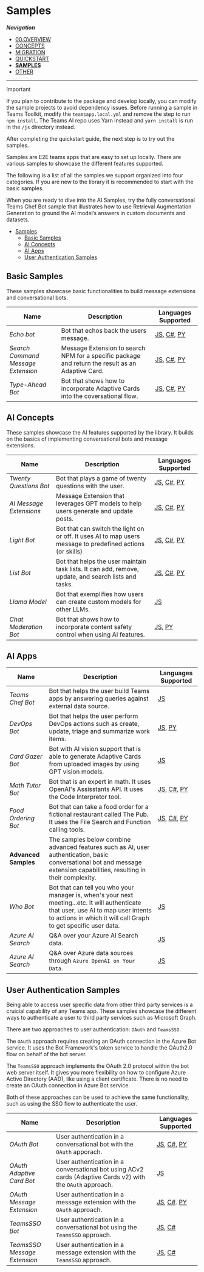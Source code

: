 # Samples

_**Navigation**_

- [00.OVERVIEW](./README.md)
- [CONCEPTS](./CONCEPTS/README.md)
- [MIGRATION](./MIGRATION/README.md)
- [QUICKSTART](./QUICKSTART.md)
- [**SAMPLES**](./SAMPLES.md)
- [OTHER](./OTHER/README.md)

---

> [!IMPORTANT]
> If you plan to contribute to the package and develop locally, you can modify the sample projects to avoid dependency issues. Before running a sample in Teams Toolkit, modify the `teamsapp.local.yml` and remove the step to run `npm install`. The Teams AI repo uses Yarn instead and `yarn install` is run in the `/js` directory instead.

After completing the quickstart guide, the next step is to try out the samples.

Samples are E2E teams apps that are easy to set up locally. There are various samples to showcase the different features supported.

The following is a list of all the samples we support organized into four categories. If you are new to the library it is recommended to start with the basic samples.

When you are ready to dive into the AI Samples, try the fully conversational Teams Chef Bot sample that illustrates how to use Retrieval Augmentation Generation to ground the AI model’s answers in custom documents and datasets.

- [Samples](#samples)
  - [Basic Samples](#basic-samples)
  - [AI Concepts](#ai-concepts)
  - [AI Apps](#ai-apps)
  - [User Authentication Samples](#user-authentication-samples)

## Basic Samples

These samples showcase basic functionalities to build message extensions and conversational bots.

| Name                               | Description                                                                                       | Languages Supported                                                                                                                                                                                                                                                                   |
| ---------------------------------- | ------------------------------------------------------------------------------------------------- | ------------------------------------------------------------------------------------------------------------------------------------------------------------------------------------------------------------------------------------------------------------------------------------- |
| _Echo bot_                         | Bot that echos back the users message.                                                            | [JS](https://github.com/microsoft/teams-ai/tree/main/js/samples/01.getting-started/a.echoBot), [C#](https://github.com/microsoft/teams-ai/tree/main/dotnet/samples/01.messaging.echoBot), [PY](https://github.com/microsoft/teams-ai/tree/main/python/samples/01.messaging.a.echoBot) |
| _Search Command Message Extension_ | Message Extension to search NPM for a specific package and return the result as an Adaptive Card. | [JS](https://github.com/microsoft/teams-ai/tree/main/js/samples/02.teams-features/a.messageExtensions.searchCommand), [C#](https://github.com/microsoft/teams-ai/tree/main/dotnet/samples/02.messageExtensions.a.searchCommand), [PY](https://github.com/microsoft/teams-ai/tree/main/python/samples/02.messageExtensions.a.searchCommand)                                                       |
| _Type-Ahead Bot_                   | Bot that shows how to incorporate Adaptive Cards into the coversational flow.                     | [JS](https://github.com/microsoft/teams-ai/tree/main/js/samples/02.teams-features/b.adaptiveCards.typeAheadBot), [C#](https://github.com/microsoft/teams-ai/tree/main/dotnet/samples/03.adaptiveCards.a.typeAheadBot), [PY](https://github.com/microsoft/teams-ai/tree/main/python/samples/03.adaptiveCards.a.typeAheadBot)                                                                 |

## AI Concepts

These samples showcase the AI features supported by the library. It builds on the basics of implementing conversational bots and message extensions.

| Name                    | Description                                                                                                | Languages Supported                                                                                                                                                                                                                                                                                                |
| ----------------------- | ---------------------------------------------------------------------------------------------------------- | ------------------------------------------------------------------------------------------------------------------------------------------------------------------------------------------------------------------------------------------------------------------------------------------------------------------ |
| _Twenty Questions Bot_  | Bot that plays a game of twenty questions with the user.                                                   | [JS](https://github.com/microsoft/teams-ai/tree/main/js/samples/03.ai-concepts/a.twentyQuestions), [C#](https://github.com/microsoft/teams-ai/tree/main/dotnet/samples/04.e.twentyQuestions), [PY](https://github.com/microsoft/teams-ai/tree/main/python/samples/04.ai.a.twentyQuestions)                                                                                                                       |
| _AI Message Extensions_ | Message Extension that leverages GPT models to help users generate and update posts.                       | [JS](https://github.com/microsoft/teams-ai/tree/main/js/samples/03.ai-concepts/b.AI-messageExtensions), [C#](https://github.com/microsoft/teams-ai/tree/main/dotnet/samples/04.ai.b.messageExtensions.gptME), [PY](https://github.com/microsoft/teams-ai/tree/main/python/samples/04.ai.b.messageExtensions.AI-ME) |
| _Light Bot_             | Bot that can switch the light on or off. It uses AI to map users message to predefined actions (or skills) | [JS](https://github.com/microsoft/teams-ai/tree/main/js/samples/03.ai-concepts/c.actionMapping-lightBot), [C#](https://github.com/microsoft/teams-ai/tree/main/dotnet/samples/04.ai.c.actionMapping.lightBot), [PY](https://github.com/microsoft/teams-ai/tree/main/python/samples/04.ai.c.actionMapping.lightBot) |
| _List Bot_              | Bot that helps the user maintain task lists. It can add, remove, update, and search lists and tasks.       | [JS](https://github.com/microsoft/teams-ai/tree/main/js/samples/03.ai-concepts/d.chainedActions-listBot), [C#](https://github.com/microsoft/teams-ai/tree/main/dotnet/samples/04.ai.d.chainedActions.listBot), [PY](https://github.com/microsoft/teams-ai/tree/main/python/samples/04.ai.d.chainedActions.listBot)                                                                                                      |
| _Llama Model_           | Bot that exemplifies how users can create custom models for other LLMs.                                    | [JS](https://github.com/microsoft/teams-ai/tree/main/js/samples/03.ai-concepts/e.customModel-LLAMA)                                                                                                                                                                                                                |
| _Chat Moderation Bot_   | Bot that shows how to incorporate content safety control when using AI features.                           | [JS](https://github.com/microsoft/teams-ai/tree/main/js/samples/03.ai-concepts/f.chatModeration), [PY](https://github.com/microsoft/teams-ai/tree/main/python/samples/05.chatModeration)                                                                                                                           |

## AI Apps

| Name                 | Description                                                                                                                                                                                             | Languages Supported                                                                                                                                                                              |
| -------------------- | ------------------------------------------------------------------------------------------------------------------------------------------------------------------------------------------------------- | ------------------------------------------------------------------------------------------------------------------------------------------------------------------------------------------------ |
| _Teams Chef Bot_     | Bot that helps the user build Teams apps by answering queries against external data source.                                                                                                             | [JS](https://github.com/microsoft/teams-ai/tree/main/js/samples/04.ai-apps/a.teamsChefBot)                                                                                                       |
| _DevOps Bot_         | Bot that helps the user perform DevOps actions such as create, update, triage and summarize work items.                                                                                                 | [JS](https://github.com/microsoft/teams-ai/tree/main/js/samples/04.ai-apps/b.devOpsBot), [PY](https://github.com/microsoft/teams-ai/tree/main/python/samples/04.ai.e.chainedActions.devOpsBot)                                                                                                          |
| _Card Gazer Bot_     | Bot with AI vision support that is able to generate Adaptive Cards from uploaded images by using GPT vision models.                                                                                     | [JS](https://github.com/microsoft/teams-ai/tree/main/js/samples/04.ai-apps/c.vision-cardGazer)                                                                                                   |
| _Math Tutor Bot_     | Bot that is an expert in math. It uses OpenAI's Assisstants API. It uses the Code Interpretor tool.                                                                                                                                        | [JS](https://github.com/microsoft/teams-ai/tree/main/js/samples/04.ai-apps/d.assistants-mathBot), [C#](https://github.com/microsoft/teams-ai/tree/main/dotnet/samples/06.assistants.a.mathBot), [PY](https://github.com/microsoft/teams-ai/tree/main/python/samples/06.assistants.a.mathBot)   |
| _Food Ordering Bot_  | Bot that can take a food order for a fictional restaurant called The Pub. It uses the File Search and Function calling tools.                                                                                                                              | [JS](https://github.com/microsoft/teams-ai/tree/main/js/samples/04.ai-apps/e.assistants-orderBot), [C#](https://github.com/microsoft/teams-ai/tree/main/dotnet/samples/06.assistants.b.orderBot), [PY](https://github.com/microsoft/teams-ai/tree/main/python/samples/06.assistants.b.orderBot) |
| **Advanced Samples** | The samples below combine advanced features such as AI, user authentication, basic conversational bot and message extension capabilities, resulting in their complexity.                                |                                                                                                                                                                                                  |
| _Who Bot_            | Bot that can tell you who your manager is, when's your next meeting...etc. It will authenticate that user, use AI to map user intents to actions in which it will call Graph to get specific user data. | [JS](https://github.com/microsoft/teams-ai/tree/main/js/samples/04.ai-apps/f.whoBot)                                                                                                             |
| _Azure AI Search_    | Q&A over your Azure AI Search data.                                                                                                                                                                     | [JS](https://github.com/microsoft/teams-ai/tree/main/js/samples/04.ai-apps/g.datasource-azureAISearch)                                                                                           |
| _Azure AI Search_    | Q&A over Azure data sources through `Azure OpenAI on Your Data`.                                                                                                                                        | [JS](https://github.com/microsoft/teams-ai/tree/main/js/samples/04.ai-apps/h.datasource-azureOpenAI)                                                                                             |

## User Authentication Samples

Being able to access user specific data from other third party services is a cruicial capability of any Teams app. These samples showcase the different ways to authenticate a user to third party services such as Microsoft Graph.

There are two approaches to user authentication: `OAuth` and `TeamsSSO`.

The `OAuth` approach requires creating an OAuth connection in the Azure Bot service. It uses the Bot Framework's token service to handle the OAuth2.0 flow on behalf of the bot server.

The `TeamsSSO` approach implements the OAuth 2.0 protocol within the bot web server itself. It gives you more flexibility on how to configure Azure Active Directory (AAD), like using a client certificate. There is no need to create an OAuth connection in Azure Bot service.

Both of these approaches can be used to achieve the same functionality, such as using the SSO flow to authenticate the user.

| Name                         | Description                                                                                                 | Languages Supported                                                                                                                                                                                                    |
| ---------------------------- | ----------------------------------------------------------------------------------------------------------- | ---------------------------------------------------------------------------------------------------------------------------------------------------------------------------------------------------------------------- |
| _OAuth Bot_                  | User authentication in a conversational bot with the `OAuth` apporach.                                      | [JS](https://github.com/microsoft/teams-ai/tree/main/js/samples/05.authentication/a.oauth-adaptiveCard), [C#](https://github.com/microsoft/teams-ai/tree/main/dotnet/samples/06.auth.oauth.bot), [PY](https://github.com/microsoft/teams-ai/tree/main/python/samples/06.auth.oauth.bot)                        |
| _OAuth Adaptive Card Bot_    | User authentication in a conversational bot using ACv2 cards (Adaptive Cards v2) with the `OAuth` approach. | [JS](05.authentication/b.oauth-bot)                                                                                                                                                                                    |
| _OAuth Message Extension_    | User authentication in a message extension with the `OAuth` approach.                                       | [JS](https://github.com/microsoft/teams-ai/tree/main/js/samples/05.authentication/c.oauth-messageExtension), [C#](https://github.com/microsoft/teams-ai/tree/main/dotnet/samples/06.auth.oauth.messageExtension). [PY](https://github.com/microsoft/teams-ai/tree/main/python/samples/06.auth.oauth.messageExtensions)       |
| _TeamsSSO Bot_               | User authentication in a conversational bot using the `TeamsSSO` approach.                                  | [JS](https://github.com/microsoft/teams-ai/tree/main/js/samples/06.auth.teamsSSO.bot), [C#](https://github.com/microsoft/teams-ai/tree/main/js/samples/05.authentication/d.teamsSSO-bot)                               |
| _TeamsSSO Message Extension_ | User authentication in a message extension with the `TeamsSSO` approach.                                    | [JS](https://github.com/microsoft/teams-ai/tree/main/js/samples/05.authentication/e.teamsSSO-messageExtension), [C#](https://github.com/microsoft/teams-ai/tree/main/dotnet/samples/06.auth.teamsSSO.messageExtension) |
